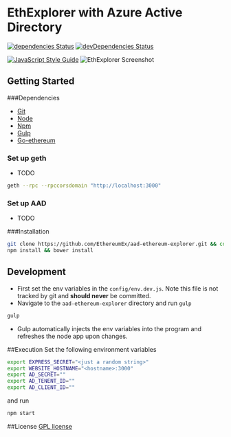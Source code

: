 # EthExplorer with Azure Active Directory

[![dependencies Status](https://david-dm.org/EthereumEx/aad-ethereum-explorer/status.svg)](https://david-dm.org/EthereumEx/aad-ethereum-explorer)
[![devDependencies Status](https://david-dm.org/EthereumEx/aad-ethereum-explorer/dev-status.svg)](https://david-dm.org/EthereumEx/aad-ethereum-explorer?type=dev)

[![JavaScript Style Guide](https://cdn.rawgit.com/feross/standard/master/badge.svg)](https://github.com/feross/standard)
![EthExplorer Screenshot](http://i.imgur.com/NHFYq0x.png)

## Getting Started
###Dependencies
* [Git](https://git-scm.com/book/en/v2/Getting-Started-Installing-Git)
* [Node](http://nodejs.org)
* [Npm](https://www.npmjs.com)
* [Gulp](http://gulpjs.com/)
* [Go-ethereum](https://github.com/ethereum/go-ethereum/wiki/geth)

### Set up geth
* TODO

```bash
geth --rpc --rpccorsdomain "http://localhost:3000"
```

### Set up AAD
* TODO

###Installation

```bash
git clone https://github.com/EthereumEx/aad-ethereum-explorer.git && cd aad-ethereum-explorer
npm install && bower install
```

## Development
* First set the env variables in the `config/env.dev.js`. Note this file is not tracked by git and **should never** be committed.
* Navigate to the `aad-ethereum-explorer` directory and run `gulp`

```bash
gulp
```

* Gulp automatically injects the env variables into the program and refreshes the node app upon changes.

##Execution
Set the following environment variables

``` bash
export EXPRESS_SECRET="<just a random string>"
export WEBSITE_HOSTNAME="<hostname>:3000"
export AD_SECRET=""
export AD_TENENT_ID=""
export AD_CLIENT_ID=""
```

and run

```bash
npm start
```


##License
[GPL license](https://opensource.org/licenses/GPL)
